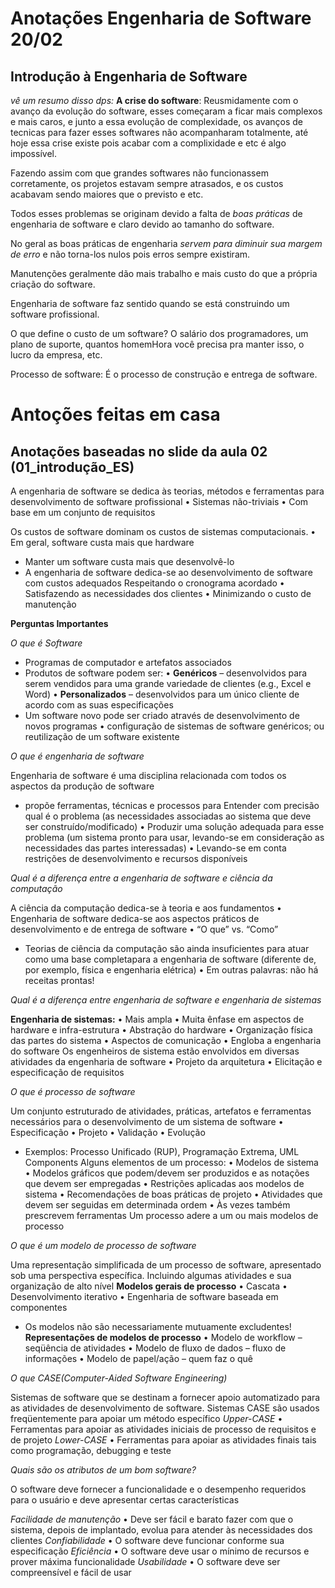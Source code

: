 # Anotações Engenharia de Software 20/02

## Introdução à Engenharia de Software

_vê um resumo disso dps:_
**A crise do software**: Reusmidamente com o avanço da evolução do software, esses começaram a ficar mais complexos e mais caros, e junto a essa evolução de complexidade, os avanços de tecnicas para fazer esses softwares não acompanharam totalmente, até hoje essa crise existe pois acabar com a complixidade e etc é algo impossível.

Fazendo assim com que grandes softwares não funcionassem corretamente, os projetos estavam sempre atrasados, e os custos acabavam sendo maiores que o previsto e etc.

Todos esses problemas se originam devido a falta de _boas práticas_ de engenharia de software e claro devido ao tamanho do software.

No geral as boas práticas de engenharia _servem para diminuir sua margem de erro_ e não torna-los nulos pois erros sempre existiram.

Manutenções geralmente dão mais trabalho e mais custo do que a própria criação do software.

Engenharia de software faz sentido quando se está construindo um software profissional.

O que define o custo de um software?
O salário dos programadores, um plano de suporte, quantos homemHora você precisa pra manter isso, o lucro da empresa, etc.

Processo de software: É o processo de construção e entrega de software.

# Antoções feitas em casa

## Anotações baseadas no slide da aula 02 (01_introdução_ES)

A engenharia de software se dedica às teorias, métodos e ferramentas para desenvolvimento de software profissional
• Sistemas não-triviais
• Com base em um conjunto de requisitos

Os custos de software dominam os custos de sistemas computacionais.
• Em geral, software custa mais que hardware
* Manter um software custa mais que desenvolvê-lo
* A engenharia de software dedica-se ao desenvolvimento de software com custos adequados Respeitando o cronograma acordado
• Satisfazendo as necessidades dos clientes
• Minimizando o custo de manutenção

**Perguntas Importantes**

_O que é Software_

* Programas de computador e artefatos associados
* Produtos de software podem ser:
• **Genéricos** – desenvolvidos para serem vendidos para uma grande variedade de clientes (e.g., Excel e Word)
• **Personalizados** – desenvolvidos para um único cliente de acordo com as suas especificações
* Um software novo pode ser criado através de desenvolvimento de novos programas
• configuração de sistemas de software genéricos; ou reutilização de um software existente

_O que é engenharia de software_

Engenharia de software é uma disciplina relacionada com todos os aspectos da produção de software
* propõe ferramentas, técnicas e processos para Entender com precisão qual é o problema (as necessidades associadas ao sistema que deve ser construído/modificado)
• Produzir uma solução adequada para esse problema (um sistema pronto para usar, levando-se em consideração as necessidades das partes interessadas)
• Levando-se em conta restrições de desenvolvimento e recursos disponíveis

_Qual é a diferença entre a engenharia de software e ciência da computação_

A ciência da computação dedica-se à teoria e aos fundamentos
• Engenharia de software dedica-se aos aspectos práticos de desenvolvimento e de entrega de software
• “O que” vs. “Como”
* Teorias de ciência da computação são ainda insuficientes para atuar como uma base completapara a engenharia de software (diferente de, por
exemplo, física e engenharia elétrica)
• Em outras palavras: não há receitas prontas!

_Qual é a diferença entre engenharia de software e engenharia de sistemas_

**Engenharia de sistemas:**
• Mais ampla
• Muita ênfase em aspectos de hardware e infra-estrutura
• Abstração do hardware
• Organização física das partes do sistema
• Aspectos de comunicação
• Engloba a engenharia do software
Os engenheiros de sistema estão envolvidos em diversas atividades da engenharia de software
• Projeto da arquitetura
• Elicitação e especificação de requisitos

_O que é processo de software_

Um conjunto estruturado de atividades, práticas, artefatos e ferramentas necessários para o desenvolvimento de um sistema de software
• Especificação
• Projeto
• Validação
• Evolução
* Exemplos: Processo Unificado (RUP), Programação Extrema, UML Components
Alguns elementos de um processo:
• Modelos de sistema
• Modelos gráficos que podem/devem ser produzidos e as notações que devem ser empregadas
• Restrições aplicadas aos modelos de sistema
• Recomendações de boas práticas de projeto
• Atividades que devem ser seguidas em determinada ordem
• Às vezes também prescrevem ferramentas Um processo adere a um ou mais modelos de processo

_O que é um modelo de processo de software_

Uma representação simplificada de um processo de software, apresentado sob uma perspectiva específica. Incluindo algumas atividades e sua organização de alto nível
**Modelos gerais de processo**
• Cascata
• Desenvolvimento iterativo
• Engenharia de software baseada em componentes
* Os modelos não são necessariamente mutuamente
excludentes!
**Representações de modelos de processo**
• Modelo de workflow – seqüência de atividades
• Modelo de fluxo de dados – fluxo de informações
• Modelo de papel/ação – quem faz o quê

_O que CASE(Computer-Aided Software Engineering)_

Sistemas de software que se destinam a fornecer apoio automatizado para as atividades de desenvolvimento de software. Sistemas CASE são usados freqüentemente para apoiar um método específico
_Upper-CASE_
• Ferramentas para apoiar as atividades iniciais de
processo de requisitos e de projeto
_Lower-CASE_
• Ferramentas para apoiar as atividades finais tais como
programação, debugging e teste

_Quais são os atributos de um bom software?_

O software deve fornecer a funcionalidade e o desempenho requeridos para o usuário e deve apresentar certas características

_Facilidade de manutenção_
• Deve ser fácil e barato fazer com que o sistema, depois de
implantado, evolua para atender às necessidades dos clientes
_Confiabilidade_
• O software deve funcionar conforme sua especificação
_Eficiência_
• O software deve usar o mínimo de recursos e prover máxima
funcionalidade
_Usabilidade_
• O software deve ser compreensível e fácil de usar